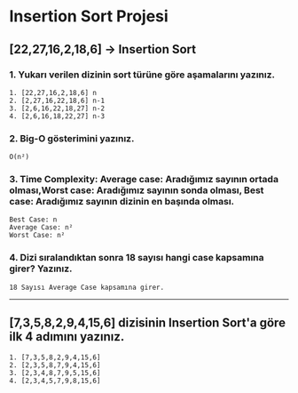 # Insertion Sort Projesi

## **[22,27,16,2,18,6] -> Insertion Sort**

### **1. Yukarı verilen dizinin sort türüne göre aşamalarını yazınız.**

    1. [22,27,16,2,18,6] n
    2. [2,27,16,22,18,6] n-1
    3. [2,6,16,22,18,27] n-2
    4. [2,6,16,18,22,27] n-3

### **2. Big-O gösterimini yazınız.**
    O(n²)

### **3. Time Complexity: Average case: Aradığımız sayının ortada olması,Worst case: Aradığımız sayının sonda olması, Best case: Aradığımız sayının dizinin en başında olması.**

    Best Case: n
    Average Case: n²
    Worst Case: n²

### **4. Dizi sıralandıktan sonra 18 sayısı hangi case kapsamına girer? Yazınız.**

    18 Sayısı Average Case kapsamına girer.

***
## **[7,3,5,8,2,9,4,15,6] dizisinin Insertion Sort'a göre ilk 4 adımını yazınız.**

    1. [7,3,5,8,2,9,4,15,6]
    2. [2,3,5,8,7,9,4,15,6]
    3. [2,3,4,8,7,9,5,15,6]
    4. [2,3,4,5,7,9,8,15,6]
